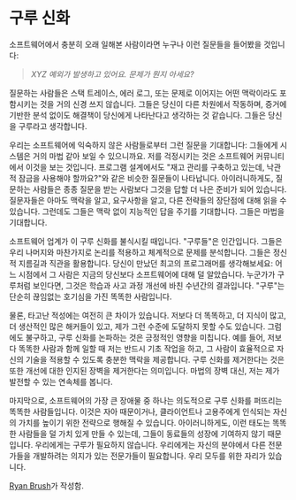 # 구루 신화

소프트웨어에서 충분히 오래 일해본 사람이라면 누구나 이런 질문들을 들어봤을 것입니다:

> *XYZ 예외가 발생하고 있어요. 문제가 뭔지 아세요?*

질문하는 사람들은 스택 트레이스, 에러 로그, 또는 문제로 이어지는 어떤 맥락이라도 포함시키는 것을 거의 신경 쓰지 않습니다. 그들은 당신이 다른 차원에서 작동하며, 증거에 기반한 분석 없이도 해결책이 당신에게 나타난다고 생각하는 것 같습니다. 그들은 당신을 구루라고 생각합니다.

우리는 소프트웨어에 익숙하지 않은 사람들로부터 그런 질문을 기대합니다: 그들에게 시스템은 거의 마법 같아 보일 수 있으니까요. 저를 걱정시키는 것은 소프트웨어 커뮤니티에서 이것을 보는 것입니다. 프로그램 설계에서도 "재고 관리를 구축하고 있는데, 낙관적 잠금을 사용해야 할까요?"와 같은 비슷한 질문들이 나타납니다. 아이러니하게도, 질문하는 사람들은 종종 질문을 받는 사람보다 그것을 답할 더 나은 준비가 되어 있습니다. 질문자들은 아마도 맥락을 알고, 요구사항을 알고, 다른 전략들의 장단점에 대해 읽을 수 있습니다. 그런데도 그들은 맥락 없이 지능적인 답을 주기를 기대합니다. 그들은 마법을 기대합니다.

소프트웨어 업계가 이 구루 신화를 불식시킬 때입니다. "구루들"은 인간입니다. 그들은 우리 나머지와 마찬가지로 논리를 적용하고 체계적으로 문제를 분석합니다. 그들은 정신적 지름길과 직관을 활용합니다. 당신이 만났던 최고의 프로그래머를 생각해보세요: 어느 시점에서 그 사람은 지금의 당신보다 소프트웨어에 대해 덜 알았습니다. 누군가가 구루처럼 보인다면, 그것은 학습과 사고 과정 개선에 바친 수년간의 결과입니다. "구루"는 단순히 끊임없는 호기심을 가진 똑똑한 사람입니다.

물론, 타고난 적성에는 여전히 큰 차이가 있습니다. 저보다 더 똑똑하고, 더 지식이 많고, 더 생산적인 많은 해커들이 있고, 제가 그런 수준에 도달하지 못할 수도 있습니다. 그럼에도 불구하고, 구루 신화를 논파하는 것은 긍정적인 영향을 미칩니다. 예를 들어, 저보다 똑똑한 사람과 함께 일할 때 저는 반드시 기초 작업을 하고, 그 사람이 효율적으로 자신의 기술을 적용할 수 있도록 충분한 맥락을 제공합니다. 구루 신화를 제거한다는 것은 또한 개선에 대한 인지된 장벽을 제거한다는 의미입니다. 마법의 장벽 대신, 저는 제가 발전할 수 있는 연속체를 봅니다.

마지막으로, 소프트웨어의 가장 큰 장애물 중 하나는 의도적으로 구루 신화를 퍼뜨리는 똑똑한 사람들입니다. 이것은 자아 때문이거나, 클라이언트나 고용주에게 인식되는 자신의 가치를 높이기 위한 전략으로 행해질 수 있습니다. 아이러니하게도, 이런 태도는 똑똑한 사람들을 덜 가치 있게 만들 수 있는데, 그들이 동료들의 성장에 기여하지 않기 때문입니다. 우리에게는 구루가 필요하지 않습니다. 우리에게는 자신의 분야에서 다른 전문가들을 개발하려는 의지가 있는 전문가들이 필요합니다. 우리 모두를 위한 자리가 있습니다.

[Ryan Brush](http://programmer.97things.oreilly.com/wiki/index.php/Ryan_Brush)가 작성함.